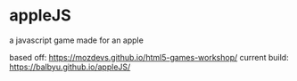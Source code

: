 # appleJS

a javascript game made for an apple

based off: https://mozdevs.github.io/html5-games-workshop/
current build: https://balbyu.github.io/appleJS/
